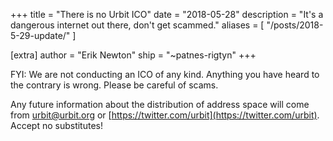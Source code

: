 +++
title = "There is no Urbit ICO"
date = "2018-05-28"
description = "It's a dangerous internet out there, don't get scammed."
aliases = [ "/posts/2018-5-29-update/" ]

[extra]
author = "Erik Newton"
ship = "~patnes-rigtyn"
+++

FYI: We are not conducting an ICO of any kind. Anything you have heard to the
contrary is wrong. Please be careful of scams.

Any future information about the distribution of address space will come from
urbit@urbit.org or [https://twitter.com/urbit](https://twitter.com/urbit).
Accept no substitutes!
